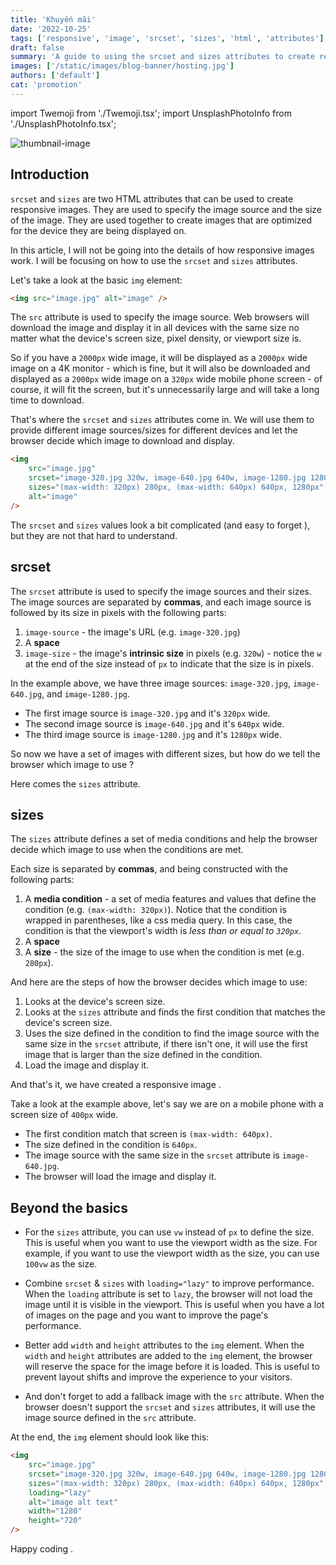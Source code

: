 ```yaml
---
title: 'Khuyến mãi'
date: '2022-10-25'
tags: ['responsive', 'image', 'srcset', 'sizes', 'html', 'attributes']
draft: false
summary: 'A guide to using the srcset and sizes attributes to create responsive images'
images: ['/static/images/blog-banner/hosting.jpg']
authors: ['default']
cat: 'promotion'
---
```


import Twemoji from './Twemoji.tsx';
import UnsplashPhotoInfo from './UnsplashPhotoInfo.tsx';

![thumbnail-image](/static/images/blog-banner/hosting.jpg)

<UnsplashPhotoInfo photoURL="https://unsplash.com/photos/TMa0l7fdSW8" author="Dang Cong" />

## Introduction

`srcset` and `sizes` are two HTML attributes that can be used to create responsive images.
They are used to specify the image source and the size of the image. They are used together to create images that are optimized for the device they are being displayed on.

In this article, I will not be going into the details of how responsive images work. I will be focusing on how to use the `srcset` and `sizes` attributes.

Let's take a look at the basic `img` element:

```html
<img src="image.jpg" alt="image" />
```

The `src` attribute is used to specify the image source.
Web browsers will download the image and display it in all devices with the same size
no matter what the device's screen size, pixel density, or viewport size is.

So if you have a `2000px` wide image, it will be displayed as a `2000px` wide image on a 4K monitor - which is fine,
but it will also be downloaded and displayed as a `2000px` wide image on a `320px` wide mobile phone screen - of course, it will fit the screen,
but it's unnecessarily large and will take a long time to download.

That's where the `srcset` and `sizes` attributes come in.
We will use them to provide different image sources/sizes for different devices and let the browser decide which image to download and display.

```html
<img
	src="image.jpg"
	srcset="image-320.jpg 320w, image-640.jpg 640w, image-1280.jpg 1280w"
	sizes="(max-width: 320px) 280px, (max-width: 640px) 640px, 1280px"
	alt="image"
/>
```

The `srcset` and `sizes` values look a bit complicated (and easy to forget <Twemoji emoji="face-with-rolling-eyes" />), but they are not that hard to understand.

## srcset

The `srcset` attribute is used to specify the image sources and their sizes.
The image sources are separated by **commas**, and each image source is followed by its size in pixels with the following parts:

1. `image-source` - the image's URL (e.g. `image-320.jpg`)
2. A **space**
3. `image-size` - the image's **intrinsic size** in pixels (e.g. `320w`) - notice the `w` at the end of the size instead of `px` to indicate that the size is in pixels.

In the example above, we have three image sources: `image-320.jpg`, `image-640.jpg`, and `image-1280.jpg`.

-   The first image source is `image-320.jpg` and it's `320px` wide.
-   The second image source is `image-640.jpg` and it's `640px` wide.
-   The third image source is `image-1280.jpg` and it's `1280px` wide.

So now we have a set of images with different sizes, but how do we tell the browser which image to use <Twemoji emoji="thinking-face" />?

Here comes the `sizes` attribute.

## sizes

The `sizes` attribute defines a set of media conditions and help the browser decide which image to use when the conditions are met.

Each size is separated by **commas**, and being constructed with the following parts:

1. A **media condition** - a set of media features and values that define the condition (e.g. `(max-width: 320px)`).
   Notice that the condition is wrapped in parentheses, like a css media query.
   In this case, the condition is that the viewport's width is _less than or equal to `320px`_.
2. A **space**
3. A **size** - the size of the image to use when the condition is met (e.g. `280px`).

And here are the steps of how the browser decides which image to use:

1. Looks at the device's screen size.
2. Looks at the `sizes` attribute and finds the first condition that matches the device's screen size.
3. Uses the size defined in the condition to find the image source with the same size in the `srcset` attribute, if there isn't one, it will use the first image that is larger than the size defined in the condition.
4. Load the image and display it.

And that's it, we have created a responsive image <Twemoji emoji="partying-face" />.

Take a look at the example above, let's say we are on a mobile phone with a screen size of `400px` wide.

-   The first condition match that screen is `(max-width: 640px)`.
-   The size defined in the condition is `640px`.
-   The image source with the same size in the `srcset` attribute is `image-640.jpg`.
-   The browser will load the image and display it.

## Beyond the basics

-   For the `sizes` attribute, you can use `vw` instead of `px` to define the size.
    This is useful when you want to use the viewport width as the size.
    For example, if you want to use the viewport width as the size, you can use `100vw` as the size.

-   Combine `srcset` & `sizes` with `loading="lazy"` to improve performance.
    When the `loading` attribute is set to `lazy`, the browser will not load the image until it is visible in the viewport.
    This is useful when you have a lot of images on the page and you want to improve the page's performance.

-   Better add `width` and `height` attributes to the `img` element.
    When the `width` and `height` attributes are added to the `img` element, the browser will reserve the space for the image before it is loaded.
    This is useful to prevent layout shifts and improve the experience to your visitors.

-   And don't forget to add a fallback image with the `src` attribute.
    When the browser doesn't support the `srcset` and `sizes` attributes, it will use the image source defined in the `src` attribute.

At the end, the `img` element should look like this:

```html
<img
	src="image.jpg"
	srcset="image-320.jpg 320w, image-640.jpg 640w, image-1280.jpg 1280w"
	sizes="(max-width: 320px) 280px, (max-width: 640px) 640px, 1280px"
	loading="lazy"
	alt="image alt text"
	width="1280"
	height="720"
/>
```

Happy coding <Twemoji emoji="clinking-beer-mugs" />.
